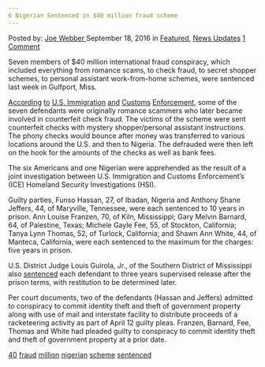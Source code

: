 ```yaml
---
6 Nigerian Sentenced in $40 million fraud scheme
---
```

<article class="post-listing post-15478 post type-post status-publish format-standard has-post-thumbnail hentry  tag-3727 tag-fraud tag-million tag-nigerian tag-scheme tag-sentenced">
    <div class="post-inner">
        <span>Posted by: <a href="https://www.deepdotweb.com/author/joewebber/" title="">Joe Webber </a></span>
    <span>September 18, 2016</span>
    <span>in <a href="https://www.deepdotweb.com/category/deepdot-news/" rel="category tag">Featured</a>, <a href="https://www.deepdotweb.com/category/news-updates/" rel="category tag">News Updates</a></span>
    <span><a href="https://www.deepdotweb.com/2016/09/18/6-nigerian-sentenced-40-million-fraud-scheme/#comments">1 Comment</a></span>
    </p>
    <div class="clear"></div>
    <div class="entry">
    <p>Seven members of $40 million international fraud conspiracy, which included everything from romance scams, to check fraud, to secret shopper schemes, to personal assistant work-from-home schemes, were sentenced last week in Gulfport, Miss.</p>
    <p><a href="https://www.ice.gov/news/releases/nigerian-man-6-others-sentenced-prison-online-fraud-schemes">According</a> <a href="https://www.ice.gov/news/releases/nigerian-man-6-others-sentenced-prison-online-fraud-schemes">to</a> <a href="https://www.ice.gov/news/releases/nigerian-man-6-others-sentenced-prison-online-fraud-schemes">U</a><a href="https://www.ice.gov/news/releases/nigerian-man-6-others-sentenced-prison-online-fraud-schemes">.</a><a href="https://www.ice.gov/news/releases/nigerian-man-6-others-sentenced-prison-online-fraud-schemes">S</a><a href="https://www.ice.gov/news/releases/nigerian-man-6-others-sentenced-prison-online-fraud-schemes">. </a><a href="https://www.ice.gov/news/releases/nigerian-man-6-others-sentenced-prison-online-fraud-schemes">Immigration</a> <a href="https://www.ice.gov/news/releases/nigerian-man-6-others-sentenced-prison-online-fraud-schemes">and</a> <a href="https://www.ice.gov/news/releases/nigerian-man-6-others-sentenced-prison-online-fraud-schemes">Customs</a> <a href="https://www.ice.gov/news/releases/nigerian-man-6-others-sentenced-prison-online-fraud-schemes">Enforcement</a>, some of the seven defendants were originally romance scammers who later became involved in counterfeit check fraud. The victims of the scheme were sent counterfeit checks with mystery shopper/personal assistant instructions. The phony checks would bounce after money was transferred to various locations around the U.S. and then to Nigeria. The defrauded were then left on the hook for the amounts of the checks as well as bank fees.</p>
    <p>The six Americans and one Nigerian were apprehended as the result of a joint investigation between U.S. Immigration and Customs Enforcement’s (ICE) Homeland Security Investigations (HSI).</p>
    <p>Guilty parties, Funso Hassan, 27, of Ibadan, Nigeria and Anthony Shane Jeffers, 44, of Maryville, Tennessee, were each sentenced to 10 years in prison. Ann Louise Franzen, 70, of Kiln, Mississippi; Gary Melvin Barnard, 64, of Palestine, Texas; Michele Gayle Fee, 55, of Stockton, California; Tanya Lynn Thomas, 52, of Turlock, California; and Shawn Ann White, 44, of Manteca, California, were each sentenced to the maximum for the charges: five years in prison.</p>
    <p>U.S. District Judge Louis Guirola, Jr., of the Southern District of Mississippi also <a href="https://www.deepdotweb.com/2016/09/08/son-of-russian-parliament-member-found-guilty-of-selling-credit-cards-on-the-deepweb/">sentenced</a> each defendant to three years supervised release after the prison terms, with restitution to be determined later.</p>
    <p>Per court documents, two of the defendants (Hassan and Jeffers) admitted to conspiracy to commit identity theft and theft of government property along with use of mail and interstate facility to distribute proceeds of a racketeering activity as part of April 12 guilty pleas. Franzen, Barnard, Fee, Thomas and White had pleaded guilty to conspiracy to commit identity theft and theft of government property at a prior date.</p>
    </div>
    <a href="https://www.deepdotweb.com/tag/40/" rel="tag">40</a> <a href="https://www.deepdotweb.com/tag/fraud/" rel="tag">fraud</a> <a href="https://www.deepdotweb.com/tag/million/" rel="tag">million</a> <a href="https://www.deepdotweb.com/tag/nigerian/" rel="tag">nigerian</a> <a href="https://www.deepdotweb.com/tag/scheme/" rel="tag">scheme</a> <a href="https://www.deepdotweb.com/tag/sentenced/" rel="tag">sentenced</a></span> <span style="display:none" class="updated">2016-09-18</span>
    <div style="display:none" class="vcard author" itemprop="author" itemscope itemtype="http://schema.org/Person"><strong class="fn" itemprop="name"><a href="https://www.deepdotweb.com/author/joewebber/" title="Posts by Joe Webber" rel="author">Joe Webber</a></strong></div>
    </div>
</article>

